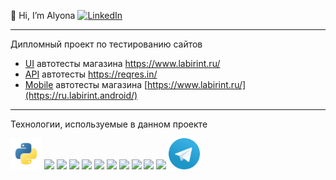 👋 Hi, I’m Alyona [![LinkedIn](https://img.shields.io/badge/-LinkedIn-090909?style=for-the-badge&logo=linkedin&logoColor=007BB6)](http://www.linkedin.com/in/alyona-chistyakova-0a6555b6)
________________________________________________________________________________________________________________
Дипломный проект по тестированию сайтов
* <a href="https://github.com/satrn8/test_page_object" target="_blank">UI</a> автотесты магазина https://www.labirint.ru/ 
* <a href="https://github.com/satrn8/test_api" target="_blank">API</a> автотесты https://reqres.in/
* <a href="https://github.com/satrn8/test_api" target="_blank">Mobile</a> автотесты магазина [https://www.labirint.ru/](https://ru.labirint.android/)
____________________________________________________________________________________________
Технологии, используемые в данном проекте

<img src="https://raw.githubusercontent.com/github/explore/80688e429a7d4ef2fca1e82350fe8e3517d3494d/topics/python/python.png" width="50"> <img src="https://user-images.githubusercontent.com/107774229/198146350-1c541de9-3ef0-429a-a9cb-96aae4444891.png" width="70"> <img src="https://user-images.githubusercontent.com/107774229/198147302-69cd2396-c805-4bc5-acba-ca6a47cacbd1.png" width="50"> <img src="https://user-images.githubusercontent.com/107774229/198146505-9425db7d-e708-4ec8-85d5-d88228509739.svg" width="50"> <img src="https://user-images.githubusercontent.com/107774229/198146535-a68da1cf-b3cf-4024-84b7-35e6d3ba7025.svg" width="50"> <img src="https://user-images.githubusercontent.com/107774229/198146634-b6bcaa30-66ee-4b56-8181-39c2183257ff.svg" width="50"> <img src="https://user-images.githubusercontent.com/107774229/198146647-42f39a19-07b2-4bde-b21a-b570aa703f09.svg" width="50"> <img src="https://user-images.githubusercontent.com/107774229/198147514-a2f009e7-8a04-4ed4-b9b3-0eea679c5462.png" width="50"> <img src="https://user-images.githubusercontent.com/107774229/198147681-43eb604e-9198-40e1-bc23-36670c085bb4.svg" width="50"> <img src="https://user-images.githubusercontent.com/107774229/198148272-ca938bb6-ad63-463e-aea7-96076220baf8.png" width="50"> <img src="https://user-images.githubusercontent.com/107774229/198148505-756c5f1d-af5b-418b-9d7d-402ad75c5ee8.svg" width="50"> <img src="https://raw.githubusercontent.com/github/explore/80688e429a7d4ef2fca1e82350fe8e3517d3494d/topics/telegram/telegram.png" width="50">


<!---
satrn8/satrn8 is a ✨ special ✨ repository because its `README.md` (this file) appears on your GitHub profile.
You can click the Preview link to take a look at your changes.
--->
